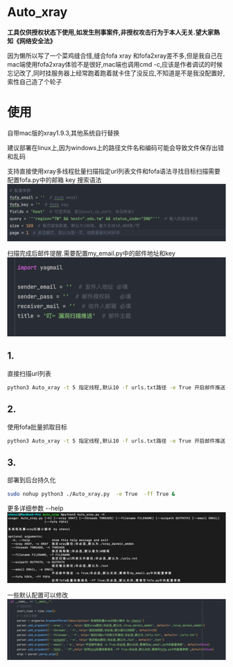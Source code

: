 # Auto_xray
**工具仅供授权状态下使用,如发生刑事案件,非授权攻击行为于本人无关.望大家熟知《网络安全法》**

因为懒所以写了一个菜鸡缝合怪,缝合fofa xray
和fofa2xray差不多,但是我自己在mac端使用fofa2xray体验不是很好,mac端也调用cmd -c,应该是作者调试的时候忘记改了,同时挂服务器上经常跑着跑着就卡住了没反应,不知道是不是我没配置好,索性自己造了个轮子


# 使用
自带mac版的xray1.9.3,其他系统自行替换

建议部署在linux上,因为windows上的路径文件名和编码可能会导致文件保存出错和乱码


支持直接使用xray多线程批量扫描指定url列表文件和fofa语法寻找目标扫描需要配置fofa.py中的邮箱 key 搜索语法
![](https://raw.githubusercontent.com/chencicici/images/main/202210262249314.png)

扫描完成后邮件提醒.需要配置my_email.py中的邮件地址和key
![](https://raw.githubusercontent.com/chencicici/images/main/202210262250753.png)


## 1.
直接扫描url列表
```bash
python3 Auto_xray -t 5 指定线程,默认10 -f urls.txt路径 -e True 开启邮件推送
```

## 2.
使用fofa批量抓取目标
```bash
python3 Auto_xray -t 5 指定线程,默认10 -f urls.txt路径 -e True 开启邮件推送 -ff True 开启fofa批量
```

## 3.
部署到后台持久化
```bash
sudo nohup python3 ./Auto_xray.py  -e True  -ff True &  
```

更多详细参数 --help
![](https://raw.githubusercontent.com/chencicici/images/main/202210262248211.png)

一些默认配置可以修改
![](https://raw.githubusercontent.com/chencicici/images/main/202210262341074.png)


